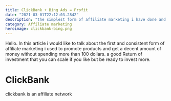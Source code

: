 ```yaml
---
title: ClickBank + Bing Ads = Profit
date: "2021-03-01T22:12:03.284Z"
description: "the simplest form of affiliate marketing i have done and it worked for me is ClickBank products with Bing ads and a Landing Page"
category: Affiliate marketing
heroimage: clickbank-bing.png
---
```


Hello. In this article i would like to talk about the first and consistent form of affiliate marketing i used to promote products and get a decent amount of money without spending more than 100 dollars. a good Return of investment that you can scale if you like but be ready to invest more.

# ClickBank

clickbank is an affiliate network

